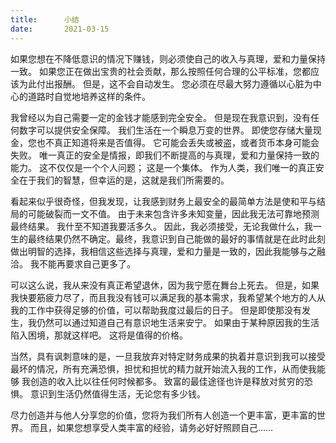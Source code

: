 ```yaml
---
title:      小结
date:       2021-03-15
---
```


如果您想在不降低意识的情况下赚钱，则必须使自己的收入与真理，爱和力量保持一致。 如果您正在做出宝贵的社会贡献，那么按照任何合理的公平标准，您都应该为此付出报酬。 但是，这不会自动发生。 您必须在尽最大努力遵循以心脏为中心的道路时自觉地培养这样的条件。

我曾经以为自己需要一定的金钱才能感到完全安全。 但是现在我意识到，没有任何数字可以提供安全保障。 我们生活在一个瞬息万变的世界。 即使您存储大量现金，您也不真正知道将来是否值得。 它可能会丢失或被盗，或者货币本身可能会失败。 唯一真正的安全是情报，即我们不断提高的与真理，爱和力量保持一致的能力。 这不仅仅是一个个人问题； 这是一个集体。 作为人类，我们唯一的真正安全在于我们的智慧，但幸运的是，这就是我们所需要的。

看起来似乎很奇怪，但我发现，让我感到财务上最安全的最简单方法是使和平与结局的可能破裂而一文不值。 由于未来包含许多未知变量，因此我无法可靠地预测最终结果。 我什至不知道我要活多久。 因此，我必须接受，无论我做什么，我一生的最终结果仍然不确定。最终，我意识到自己能做的最好的事情就是在此时此刻做出明智的选择，我相信这些选择与真理，爱和力量是一致的，因此我能够与之融洽。 我不能再要求自己更多了。

可以这么说，我从来没有真正希望退休，因为我宁愿在舞台上死去。 但是，如果我快要筋疲力尽了，而且我没有钱可以满足我的基本需求，我希望某个地方的人从我的工作中获得足够的价值，可以帮助我度过最后的日子。 但是即使那没有发生，我仍然可以通过知道自己有意识地生活来安宁。 如果由于某种原因我的生活陷入困境，那就这样吧。 这将是值得的价格。

当然，具有讽刺意味的是，一旦我放弃对特定财务成果的执着并意识到我可以接受最坏的情况，所有充满恐惧，担忧和担忧的精力就开始流入我的工作，从而使我能够 我创造的收入比以往任何时候都多。 致富的最佳途径也许是释放对贫穷的恐惧。 意识到生活仍然值得生活，无论您有多少钱。

尽力创造并与他人分享您的价值，您将为我们所有人创造一个更丰富，更丰富的世界。 而且，如果您想享受人类丰富的经验，请务必好好照顾自己……